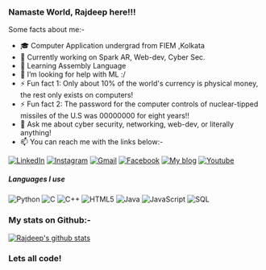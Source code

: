 ### Namaste World, Rajdeep here!!!

Some facts about me:-

- 🎓 Computer Application undergrad from FIEM ,Kolkata
- 🔭 Currently working on Spark AR, Web-dev, Cyber Sec.
- 🌱 Learning Assembly Language
- 🤔 I’m looking for help with ML :/
- ⚡ Fun fact 1: Only about 10% of the world's currency is physical money, the rest only exists on computers!
- ⚡ Fun fact 2: The password for the computer controls of nuclear-tipped missiles of the U.S was 00000000 for eight years!!
- :speech_balloon: Ask me about cyber security, networking, web-dev, or literally anything!
- :mailbox: You can reach me with the links below:-

[![LinkedIn](https://img.shields.io/badge/-LINKEDIN-0077B5?style=for-the-badge&logo=linkedin&logoColor=white)](https://www.linkedin.com/in/rajdeep-majumder)
[![Instagram](https://img.shields.io/badge/-INSTAGRAM-0077B5?style=for-the-badge&logo=instagram&logoColor=red)](https://www.instagram.com/razrexe)
[![Gmail](https://img.shields.io/badge/-GMAIL-D14836?style=for-the-badge&logo=gmail&logoColor=white)](mailto:rajdeep9rdm@gmail.com)
[![Facebook](https://img.shields.io/badge/-FACEBOOK-0077B5?style=for-the-badge&logo=facebook&logoColor=white)](https://www.facebook.com/rajdeep.majumder.52)
[![My blog](https://img.shields.io/badge/-BLOG-000000?style=for-the-badge&logo=react&logoColor=white)](https://theurbantrend.blogspot.com)
[![Youtube](https://img.shields.io/badge/-Youtube-D14836?style=for-the-badge&logo=youtube&logoColor=white)](https://www.youtube.com/channel/UCQwTjlcrR0X0iTZ3iyJdPXA)

##### Languages I use

![Python](https://img.shields.io/badge/-Python-000000?style=flat&logo=python)
![C](https://img.shields.io/badge/-C-000000?style=flat&logo=c)
![C++](https://img.shields.io/badge/-C++-000000?style=flat&logo=c%2B%2B)
![HTML5](https://img.shields.io/badge/-HTML5-000000?style=flat&logo=html5)
![Java](https://img.shields.io/badge/-Java-000000?style=flat&logo=java)
![JavaScript](https://img.shields.io/badge/-JavaScript-000000?style=flat&logo=javascript)
![SQL](https://img.shields.io/badge/-SQL-000000?style=flat&logo=postgresql)
 
 ### My stats on Github:-
 
 [![Rajdeep's github stats](https://github-readme-stats.vercel.app/api?username=razrexe)](https://github.com/anuraghazra/github-readme-stats)

 
### Lets all code!
